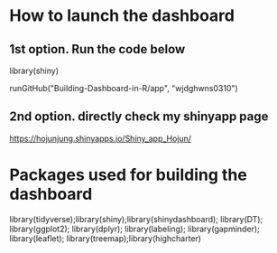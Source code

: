 # How to launch the dashboard
## 1st option. Run the code below
library(shiny)

runGitHub("Building-Dashboard-in-R/app", "wjdghwns0310")


## 2nd option. directly check my shinyapp page
https://hojunjung.shinyapps.io/Shiny_app_Hojun/

# Packages used for building the dashboard
library(tidyverse);library(shiny);library(shinydashboard); library(DT); library(ggplot2); library(dplyr); 
library(labeling); library(gapminder); library(leaflet); library(treemap);library(highcharter)

